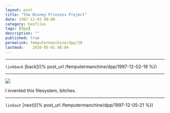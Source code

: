```yaml
---
layout: post
title: "the Disney Princess Project"
date: 1997-12-03 00:00
category: hexfiles
tags: [dpp]
description: ""
published: true
permalink: femputermanchine/dpp/20
lastmod:	2020-05-01 08:04
---
```


*****
`linkback`
[back]({% post_url /femputermanchine/dpp/1997-12-02-19 %})

*****

<img src="{{ site.url }}/assets/img/dpp-20.jpg" maxwidth="1000" />

I invented this filesystem, bitches.

*****

`linkout`
[next]({% post_url /femputermanchine/dpp/1997-12-05-21 %})


